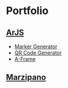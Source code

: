 # Portfolio

## [ArJS](https://ar-js-org.github.io/AR.js-Docs/)

- [Marker Generator](https://jeromeetienne.github.io/AR.js/three.js/examples/marker-training/examples/generator.html)
- [QR Code Generator](https://www.qrcode-monkey.com/#)
- [A-Frame](https://aframe.io/docs/1.4.0/introduction/)


## [Marzipano](https://www.marzipano.net/)